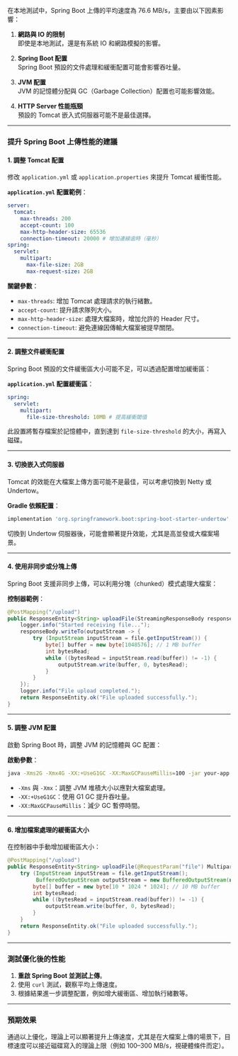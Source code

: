 

在本地測試中，Spring Boot 上傳的平均速度為 76.6 MB/s，主要由以下因素影響：

1. **網路與 IO 的限制**  
   即使是本地測試，還是有系統 IO 和網路模擬的影響。

2. **Spring Boot 配置**  
   Spring Boot 預設的文件處理和緩衝配置可能會影響吞吐量。

3. **JVM 配置**  
   JVM 的記憶體分配與 GC（Garbage Collection）配置也可能影響效能。

4. **HTTP Server 性能瓶頸**  
   預設的 Tomcat 嵌入式伺服器可能不是最佳選擇。

---

### 提升 Spring Boot 上傳性能的建議

#### 1. **調整 Tomcat 配置**

修改 `application.yml` 或 `application.properties` 來提升 Tomcat 緩衝性能。

**`application.yml` 配置範例**：
```yaml
server:
  tomcat:
    max-threads: 200
    accept-count: 100
    max-http-header-size: 65536
    connection-timeout: 20000 # 增加連線逾時（毫秒）
spring:
  servlet:
    multipart:
      max-file-size: 2GB
      max-request-size: 2GB
```

**關鍵參數**：
- `max-threads`: 增加 Tomcat 處理請求的執行緒數。
- `accept-count`: 提升請求隊列大小。
- `max-http-header-size`: 處理大檔案時，增加允許的 Header 尺寸。
- `connection-timeout`: 避免連線因傳輸大檔案被提早關閉。

---

#### 2. **調整文件緩衝配置**

Spring Boot 預設的文件緩衝區大小可能不足，可以透過配置增加緩衝區：

**`application.yml` 配置緩衝區**：
```yaml
spring:
  servlet:
    multipart:
      file-size-threshold: 10MB # 提高緩衝閾值
```

此設置將暫存檔案於記憶體中，直到達到 `file-size-threshold` 的大小，再寫入磁碟。

---

#### 3. **切換嵌入式伺服器**

Tomcat 的效能在大檔案上傳方面可能不是最佳，可以考慮切換到 Netty 或 Undertow。

**Gradle 依賴配置**：
```gradle
implementation 'org.springframework.boot:spring-boot-starter-undertow'
```

切換到 Undertow 伺服器後，可能會顯著提升效能，尤其是高並發或大檔案場景。

---

#### 4. **使用非同步或分塊上傳**

Spring Boot 支援非同步上傳，可以利用分塊（chunked）模式處理大檔案：

**控制器範例**：
```java
@PostMapping("/upload")
public ResponseEntity<String> uploadFile(StreamingResponseBody responseBody) {
    logger.info("Started receiving file...");
    responseBody.writeTo(outputStream -> {
        try (InputStream inputStream = file.getInputStream()) {
            byte[] buffer = new byte[1048576]; // 1 MB buffer
            int bytesRead;
            while ((bytesRead = inputStream.read(buffer)) != -1) {
                outputStream.write(buffer, 0, bytesRead);
            }
        }
    });
    logger.info("File upload completed.");
    return ResponseEntity.ok("File uploaded successfully.");
}
```

---

#### 5. **調整 JVM 配置**

啟動 Spring Boot 時，調整 JVM 的記憶體與 GC 配置：

**啟動參數**：
```bash
java -Xms2G -Xmx4G -XX:+UseG1GC -XX:MaxGCPauseMillis=100 -jar your-app.jar
```

- `-Xms` 與 `-Xmx`：調整 JVM 堆積大小以應對大檔案處理。
- `-XX:+UseG1GC`：使用 G1 GC 提升吞吐量。
- `-XX:MaxGCPauseMillis`：減少 GC 暫停時間。

---

#### 6. **增加檔案處理的緩衝區大小**

在控制器中手動增加緩衝區大小：

```java
@PostMapping("/upload")
public ResponseEntity<String> uploadFile(@RequestParam("file") MultipartFile file) throws IOException {
    try (InputStream inputStream = file.getInputStream();
         BufferedOutputStream outputStream = new BufferedOutputStream(new FileOutputStream("upload.bin"), 10 * 1024 * 1024)) {
        byte[] buffer = new byte[10 * 1024 * 1024]; // 10 MB buffer
        int bytesRead;
        while ((bytesRead = inputStream.read(buffer)) != -1) {
            outputStream.write(buffer, 0, bytesRead);
        }
    }
    return ResponseEntity.ok("File uploaded successfully.");
}
```

---

### 測試優化後的性能

1. **重啟 Spring Boot 並測試上傳**。
2. 使用 `curl` 測試，觀察平均上傳速度。
3. 根據結果進一步調整配置，例如增大緩衝區、增加執行緒數等。

---

### 預期效果
通過以上優化，理論上可以顯著提升上傳速度，尤其是在大檔案上傳的場景下，目標速度可以接近磁碟寫入的理論上限（例如 100–300 MB/s，視硬體條件而定）。
